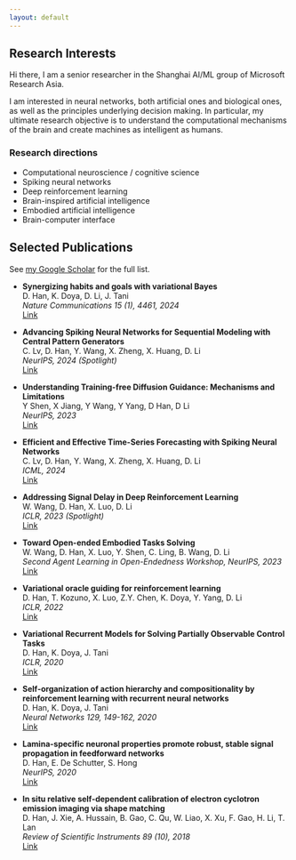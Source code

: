 ```yaml
---
layout: default
---
```




## Research Interests

Hi there, I am a senior researcher in the Shanghai AI/ML group of Microsoft Research Asia.

I am interested in neural networks, both artificial ones and biological ones, as well as the principles underlying decision making. In particular, my ultimate research objective is to understand the computational mechanisms of the brain and create machines as intelligent as humans.

### Research directions


- Computational neuroscience / cognitive science
- Spiking neural networks
- Deep reinforcement learning
- Brain-inspired artificial intelligence
- Embodied artificial intelligence
- Brain-computer interface



## Selected Publications

See [my Google Scholar](https://scholar.google.com/citations?user=3V_9fRUAAAAJ) for the full list.

- **Synergizing habits and goals with variational Bayes**  
    D. Han, K. Doya, D. Li, J. Tani  
    *Nature Communications 15 (1), 4461, 2024*  
    [Link](https://www.nature.com/articles/s41467-024-24601-5)

- **Advancing Spiking Neural Networks for Sequential Modeling with Central Pattern Generators**  
    C. Lv, D. Han, Y. Wang, X. Zheng, X. Huang, D. Li  
    *NeurIPS, 2024 (Spotlight)*  
    [Link](https://arxiv.org/abs/2405.14362)

- **Understanding Training-free Diffusion Guidance: Mechanisms and Limitations**  
    Y Shen, X Jiang, Y Wang, Y Yang, D Han, D Li  
    *NeurIPS, 2023*  
    [Link](https://arxiv.org/abs/2403.12404)

- **Efficient and Effective Time-Series Forecasting with Spiking Neural Networks**  
    C. Lv, D. Han, Y. Wang, X. Zheng, X. Huang, D. Li  
    *ICML, 2024*  
    [Link](https://arxiv.org/abs/2402.01533)

- **Addressing Signal Delay in Deep Reinforcement Learning**  
    W. Wang, D. Han, X. Luo, D. Li  
    *ICLR, 2023 (Spotlight)*  
    [Link](https://openreview.net/forum?id=r1xzuHtvjRZ)

- **Toward Open-ended Embodied Tasks Solving**  
   W. Wang, D. Han, X. Luo, Y. Shen, C. Ling, B. Wang, D. Li  
   *Second Agent Learning in Open-Endedness Workshop, NeurIPS, 2023*  
   [Link](https://openreview.net/forum?id=InI7cM0Vghm)

- **Variational oracle guiding for reinforcement learning**  
   D. Han, T. Kozuno, X. Luo, Z.Y. Chen, K. Doya, Y. Yang, D. Li  
   *ICLR, 2022*  
   [Link](https://openreview.net/forum?id=sJrbqfnyuLf)

- **Variational Recurrent Models for Solving Partially Observable Control Tasks**  
   D. Han, K. Doya, J. Tani  
   *ICLR, 2020*  
   [Link](https://arxiv.org/abs/1912.10703)

- **Self-organization of action hierarchy and compositionality by reinforcement learning with recurrent neural networks**  
   D. Han, K. Doya, J. Tani  
   *Neural Networks 129, 149-162, 2020*  
   [Link](https://www.sciencedirect.com/science/article/pii/S0893608020301654)

- **Lamina-specific neuronal properties promote robust, stable signal propagation in feedforward networks**  
   D. Han, E. De Schutter, S. Hong  
   *NeurIPS, 2020*  
   [Link](https://proceedings.neurips.cc/paper/2020/hash/142d62b9d2c137d4e4f456474d32ed1f-Abstract.html)

- **In situ relative self-dependent calibration of electron cyclotron emission imaging via shape matching**  
   D. Han, J. Xie, A. Hussain, B. Gao, C. Qu, W. Liao, X. Xu, F. Gao, H. Li, T. Lan  
   *Review of Scientific Instruments 89 (10), 2018*  
   [Link](https://aip.scitation.org/doi/10.1063/1.5045360)

